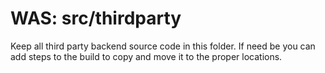 WAS: src/thirdparty
===================

Keep all third party backend source code in this folder. If need be you can add
steps to the build to copy and move it to the proper locations.
